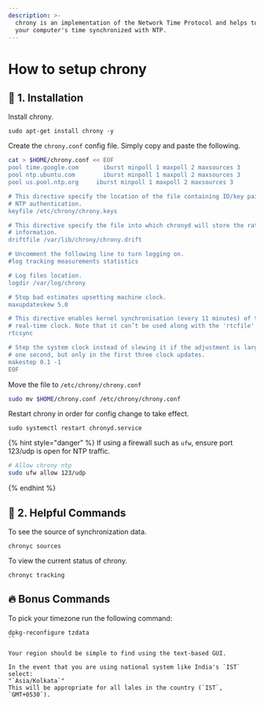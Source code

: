 ```yaml
---
description: >-
  chrony is an implementation of the Network Time Protocol and helps to keep
  your computer's time synchronized with NTP.
---
```


# How to setup chrony

## 🐣 1. Installation

Install chrony.

```text
sudo apt-get install chrony -y
```

Create the `chrony.conf` config file. Simply copy and paste the following.

```bash
cat > $HOME/chrony.conf << EOF
pool time.google.com       iburst minpoll 1 maxpoll 2 maxsources 3
pool ntp.ubuntu.com        iburst minpoll 1 maxpoll 2 maxsources 3
pool us.pool.ntp.org     iburst minpoll 1 maxpoll 2 maxsources 3

# This directive specify the location of the file containing ID/key pairs for
# NTP authentication.
keyfile /etc/chrony/chrony.keys

# This directive specify the file into which chronyd will store the rate
# information.
driftfile /var/lib/chrony/chrony.drift

# Uncomment the following line to turn logging on.
#log tracking measurements statistics

# Log files location.
logdir /var/log/chrony

# Stop bad estimates upsetting machine clock.
maxupdateskew 5.0

# This directive enables kernel synchronisation (every 11 minutes) of the
# real-time clock. Note that it can’t be used along with the 'rtcfile' directive.
rtcsync

# Step the system clock instead of slewing it if the adjustment is larger than
# one second, but only in the first three clock updates.
makestep 0.1 -1
EOF
```

Move the file to `/etc/chrony/chrony.conf` 

```bash
sudo mv $HOME/chrony.conf /etc/chrony/chrony.conf
```

Restart chrony in order for config change to take effect.

```text
sudo systemctl restart chronyd.service
```

{% hint style="danger" %}
If using a firewall such as `ufw`, ensure port 123/udp is open for NTP traffic.

```bash
# Allow chrony ntp
sudo ufw allow 123/udp
```
{% endhint %}

## 🤖 2. Helpful Commands

To see the source of synchronization data.

```text
chronyc sources
```

To view the current status of chrony.

```text
chronyc tracking
```

## 🔥 Bonus Commands

To pick your timezone run the following command:

```text
dpkg-reconfigure tzdata
``

Your region should be simple to find using the text-based GUI.

In the event that you are using national system like India's `IST` select:
"`Asia/Kolkata`"
This will be appropriate for all lales in the country (`IST`, `GMT+0530`).
